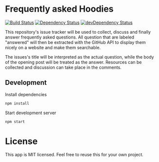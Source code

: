 # Frequently asked Hoodies
[![Build Status](https://travis-ci.org/hoodiehq/faq.svg)](https://travis-ci.org/hoodiehq/faq)
[![Dependency Status](https://david-dm.org/hoodiehq/faq.svg)](https://david-dm.org/hoodiehq/faq)
[![devDependency Status](https://david-dm.org/hoodiehq/faq/dev-status.svg)](https://david-dm.org/hoodiehq/faq#info=devDependencies)

This repository's issue tracker will be used to collect, discuss and finally answer frequently asked questions.
All question that are labeled "answered" will then be extracted with the GitHub API to display them nicely on a website and make them searchable.

The issues's title will be interpreted as the actual question, while the body of the opening post will be treated as the answer.
Resources can be collected and discussion can take place in the comments.

## Development

Install dependencies

```bash
npm install
```

Start development server

```bash
npm start
```

# License

This app is MIT licensed. Feel free to reuse this for your own project.
